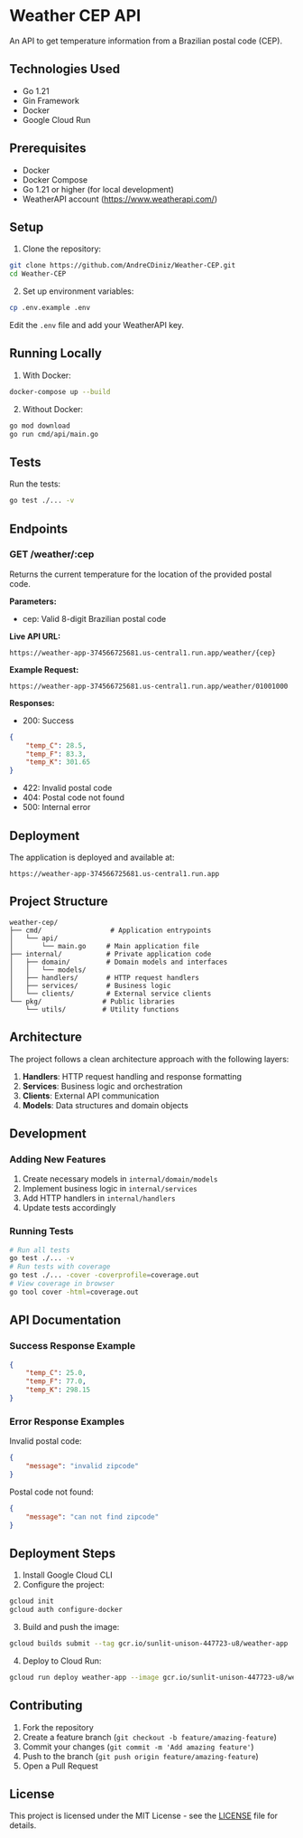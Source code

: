 # Weather CEP API
An API to get temperature information from a Brazilian postal code (CEP).

## Technologies Used
- Go 1.21
- Gin Framework
- Docker
- Google Cloud Run

## Prerequisites
- Docker
- Docker Compose
- Go 1.21 or higher (for local development)
- WeatherAPI account (https://www.weatherapi.com/)

## Setup
1. Clone the repository:
```bash
git clone https://github.com/AndreCDiniz/Weather-CEP.git
cd Weather-CEP
```

2. Set up environment variables:
```bash
cp .env.example .env
```
Edit the `.env` file and add your WeatherAPI key.

## Running Locally
1. With Docker:
```bash
docker-compose up --build
```

2. Without Docker:
```bash
go mod download
go run cmd/api/main.go
```

## Tests
Run the tests:
```bash
go test ./... -v
```

## Endpoints
### GET /weather/:cep
Returns the current temperature for the location of the provided postal code.

**Parameters:**
- cep: Valid 8-digit Brazilian postal code

**Live API URL:**
```
https://weather-app-374566725681.us-central1.run.app/weather/{cep}
```

**Example Request:**
```
https://weather-app-374566725681.us-central1.run.app/weather/01001000
```

**Responses:**
- 200: Success
```json
{
    "temp_C": 28.5,
    "temp_F": 83.3,
    "temp_K": 301.65
}
```
- 422: Invalid postal code
- 404: Postal code not found
- 500: Internal error

## Deployment
The application is deployed and available at:
```
https://weather-app-374566725681.us-central1.run.app
```

## Project Structure
```
weather-cep/
├── cmd/                 # Application entrypoints
│   └── api/
│       └── main.go     # Main application file
├── internal/           # Private application code
│   ├── domain/         # Domain models and interfaces
│   │   └── models/     
│   ├── handlers/       # HTTP request handlers
│   ├── services/       # Business logic
│   └── clients/        # External service clients
└── pkg/               # Public libraries
    └── utils/         # Utility functions
```

## Architecture
The project follows a clean architecture approach with the following layers:
1. **Handlers**: HTTP request handling and response formatting
2. **Services**: Business logic and orchestration
3. **Clients**: External API communication
4. **Models**: Data structures and domain objects

## Development
### Adding New Features
1. Create necessary models in `internal/domain/models`
2. Implement business logic in `internal/services`
3. Add HTTP handlers in `internal/handlers`
4. Update tests accordingly

### Running Tests
```bash
# Run all tests
go test ./... -v
# Run tests with coverage
go test ./... -cover -coverprofile=coverage.out
# View coverage in browser
go tool cover -html=coverage.out
```

## API Documentation
### Success Response Example
```json
{
    "temp_C": 25.0,
    "temp_F": 77.0,
    "temp_K": 298.15
}
```

### Error Response Examples
Invalid postal code:
```json
{
    "message": "invalid zipcode"
}
```

Postal code not found:
```json
{
    "message": "can not find zipcode"
}
```

## Deployment Steps
1. Install Google Cloud CLI
2. Configure the project:
```bash
gcloud init
gcloud auth configure-docker
```

3. Build and push the image:
```bash
gcloud builds submit --tag gcr.io/sunlit-unison-447723-u8/weather-app
```

4. Deploy to Cloud Run:
```bash
gcloud run deploy weather-app --image gcr.io/sunlit-unison-447723-u8/weather-app --platform managed --region us-central1 --allow-unauthenticated --project sunlit-unison-447723-u8
```

## Contributing
1. Fork the repository
2. Create a feature branch (`git checkout -b feature/amazing-feature`)
3. Commit your changes (`git commit -m 'Add amazing feature'`)
4. Push to the branch (`git push origin feature/amazing-feature`)
5. Open a Pull Request

## License
This project is licensed under the MIT License - see the [LICENSE](LICENSE) file for details.
